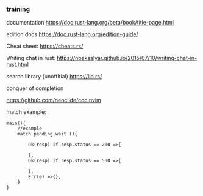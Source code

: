 ### training 


documentation
https://doc.rust-lang.org/beta/book/title-page.html

edition docs
https://doc.rust-lang.org/edition-guide/


Cheat sheet:
https://cheats.rs/

Writing chat in rust:
https://nbaksalyar.github.io/2015/07/10/writing-chat-in-rust.html

search library (unoffitial)
https://lib.rs/


conquer of completion

https://github.com/neoclide/coc.nvim



match example:

```
main(){
    //example
    match pending.wait (){
        
        Ok(resp) if resp.status == 200 =>{
            
        },
        Ok(resp) if resp.status == 500 =>{
            
        },
        Err(e) =>{},     
    }    
}
```
